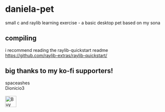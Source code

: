 # daniela-pet
small c and raylib learning exercise - a basic desktop pet based on my sona

## compiling
i recommend reading the raylib-quickstart readme https://github.com/raylib-extras/raylib-quickstart/

## big thanks to my ko-fi supporters!
spaceashes<br>
Dionicio3<br><br>
<a href='https://ko-fi.com/G2G1ZERWL' target='_blank'><img height='36' style='border:0px;height:36px;' src='https://storage.ko-fi.com/cdn/kofi3.png?v=3' border='0' alt='Buy Me a Coffee at ko-fi.com' /></a>

